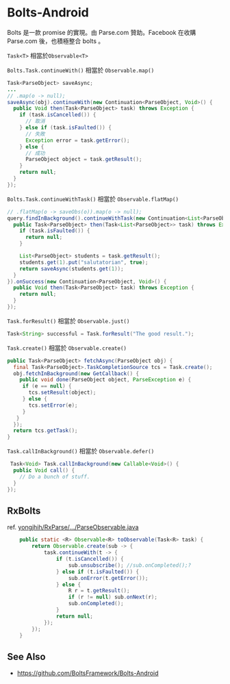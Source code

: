 # Bolts-Android

Bolts 是一款 promise 的實現。由 Parse.com 贊助。Facebook 在收購 Parse.com 後，也積極整合 bolts 。

`Task<T>` 相當於`Observable<T>`

`Bolts.Task.continueWith()` 相當於 `Observable.map()`

```java
Task<ParseObject> saveAsync;
...
// .map(o -> null);
saveAsync(obj).continueWith(new Continuation<ParseObject, Void>() {
  public Void then(Task<ParseObject> task) throws Exception {
    if (task.isCancelled()) {
      // 取消
    } else if (task.isFaulted()) {
      // 失敗
      Exception error = task.getError();
    } else {
      // 成功
      ParseObject object = task.getResult();
    }
    return null;
  }
});
```

`Bolts.Task.continueWithTask()` 相當於 `Observable.flatMap()`

```java
// .flatMap(o -> saveObs(o)).map(o -> null);
query.findInBackground().continueWithTask(new Continuation<List<ParseObject>, Task<ParseObject>>() {
  public Task<ParseObject> then(Task<List<ParseObject>> task) throws Exception {
    if (task.isFaulted()) {
      return null;
    }

    List<ParseObject> students = task.getResult();
    students.get(1).put("salutatorian", true);
    return saveAsync(students.get(1));
  }
}).onSuccess(new Continuation<ParseObject, Void>() {
  public Void then(Task<ParseObject> task) throws Exception {
    return null;
  }
});
```

`Task.forResult()` 相當於 `Observable.just()`

```java
Task<String> successful = Task.forResult("The good result.");
```

`Task.create()` 相當於 `Observable.create()`

```java
public Task<ParseObject> fetchAsync(ParseObject obj) {
  final Task<ParseObject>.TaskCompletionSource tcs = Task.create();
  obj.fetchInBackground(new GetCallback() {
    public void done(ParseObject object, ParseException e) {
     if (e == null) {
       tcs.setResult(object);
     } else {
       tcs.setError(e);
     }
   }
  });
  return tcs.getTask();
}
```

`Task.callInBackground()` 相當於 `Observable.defer()`

```java
 Task<Void> Task.callInBackground(new Callable<Void>() {
  public Void call() {
    // Do a bunch of stuff.
  }
});
```

## RxBolts

ref. [yongjhih/RxParse/.../ParseObservable.java](https://github.com/yongjhih/RxParse/blob/master/src/main/java/rx/parse/ParseObservable.java)

```java
    public static <R> Observable<R> toObservable(Task<R> task) {
        return Observable.create(sub -> {
            task.continueWith(t -> {
                if (t.isCancelled()) {
                    sub.unsubscribe(); //sub.onCompleted();?
                } else if (t.isFaulted()) {
                    sub.onError(t.getError());
                } else {
                    R r = t.getResult();
                    if (r != null) sub.onNext(r);
                    sub.onCompleted();
                }
                return null;
            });
        });
    }
```

## See Also

* https://github.com/BoltsFramework/Bolts-Android